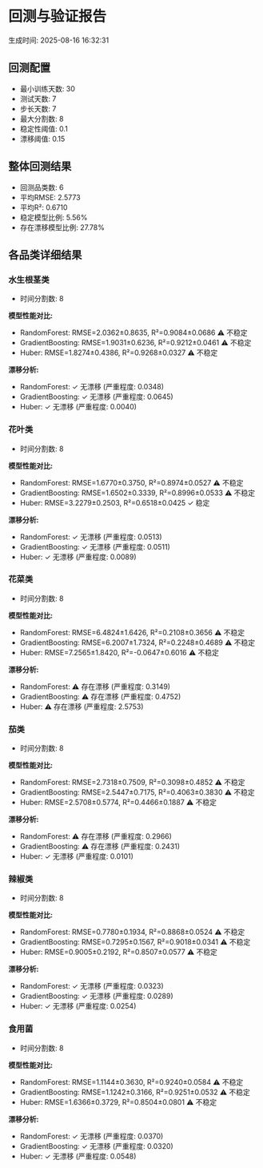 # 回测与验证报告

生成时间: 2025-08-16 16:32:31

## 回测配置
- 最小训练天数: 30
- 测试天数: 7
- 步长天数: 7
- 最大分割数: 8
- 稳定性阈值: 0.1
- 漂移阈值: 0.15

## 整体回测结果
- 回测品类数: 6
- 平均RMSE: 2.5773
- 平均R²: 0.6710
- 稳定模型比例: 5.56%
- 存在漂移模型比例: 27.78%

## 各品类详细结果

### 水生根茎类
- 时间分割数: 8

**模型性能对比:**
- RandomForest: RMSE=2.0362±0.8635, R²=0.9084±0.0686 ⚠ 不稳定
- GradientBoosting: RMSE=1.9031±0.6236, R²=0.9212±0.0461 ⚠ 不稳定
- Huber: RMSE=1.8274±0.4386, R²=0.9268±0.0327 ⚠ 不稳定

**漂移分析:**
- RandomForest: ✓ 无漂移 (严重程度: 0.0348)
- GradientBoosting: ✓ 无漂移 (严重程度: 0.0645)
- Huber: ✓ 无漂移 (严重程度: 0.0040)

### 花叶类
- 时间分割数: 8

**模型性能对比:**
- RandomForest: RMSE=1.6770±0.3750, R²=0.8974±0.0527 ⚠ 不稳定
- GradientBoosting: RMSE=1.6502±0.3339, R²=0.8996±0.0533 ⚠ 不稳定
- Huber: RMSE=3.2279±0.2503, R²=0.6518±0.0425 ✓ 稳定

**漂移分析:**
- RandomForest: ✓ 无漂移 (严重程度: 0.0513)
- GradientBoosting: ✓ 无漂移 (严重程度: 0.0511)
- Huber: ✓ 无漂移 (严重程度: 0.0089)

### 花菜类
- 时间分割数: 8

**模型性能对比:**
- RandomForest: RMSE=6.4824±1.6426, R²=0.2108±0.3656 ⚠ 不稳定
- GradientBoosting: RMSE=6.2007±1.7324, R²=0.2248±0.4689 ⚠ 不稳定
- Huber: RMSE=7.2565±1.8420, R²=-0.0647±0.6016 ⚠ 不稳定

**漂移分析:**
- RandomForest: ⚠ 存在漂移 (严重程度: 0.3149)
- GradientBoosting: ⚠ 存在漂移 (严重程度: 0.4752)
- Huber: ⚠ 存在漂移 (严重程度: 2.5753)

### 茄类
- 时间分割数: 8

**模型性能对比:**
- RandomForest: RMSE=2.7318±0.7509, R²=0.3098±0.4852 ⚠ 不稳定
- GradientBoosting: RMSE=2.5447±0.7175, R²=0.4063±0.3830 ⚠ 不稳定
- Huber: RMSE=2.5708±0.5774, R²=0.4466±0.1887 ⚠ 不稳定

**漂移分析:**
- RandomForest: ⚠ 存在漂移 (严重程度: 0.2966)
- GradientBoosting: ⚠ 存在漂移 (严重程度: 0.2431)
- Huber: ✓ 无漂移 (严重程度: 0.0101)

### 辣椒类
- 时间分割数: 8

**模型性能对比:**
- RandomForest: RMSE=0.7780±0.1934, R²=0.8868±0.0524 ⚠ 不稳定
- GradientBoosting: RMSE=0.7295±0.1567, R²=0.9018±0.0341 ⚠ 不稳定
- Huber: RMSE=0.9005±0.2192, R²=0.8507±0.0577 ⚠ 不稳定

**漂移分析:**
- RandomForest: ✓ 无漂移 (严重程度: 0.0323)
- GradientBoosting: ✓ 无漂移 (严重程度: 0.0289)
- Huber: ✓ 无漂移 (严重程度: 0.0254)

### 食用菌
- 时间分割数: 8

**模型性能对比:**
- RandomForest: RMSE=1.1144±0.3630, R²=0.9240±0.0584 ⚠ 不稳定
- GradientBoosting: RMSE=1.1242±0.3166, R²=0.9251±0.0532 ⚠ 不稳定
- Huber: RMSE=1.6366±0.3729, R²=0.8504±0.0801 ⚠ 不稳定

**漂移分析:**
- RandomForest: ✓ 无漂移 (严重程度: 0.0370)
- GradientBoosting: ✓ 无漂移 (严重程度: 0.0320)
- Huber: ✓ 无漂移 (严重程度: 0.0548)
